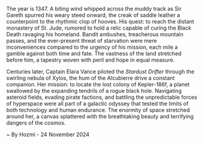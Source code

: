 
The year is 1347.  A biting wind whipped across the muddy track as Sir Gareth spurred his weary steed onward, the creak of saddle leather a counterpoint to the rhythmic clop of hooves.  His quest: to reach the distant monastery of St. Jude, rumored to hold a relic capable of curing the Black Death ravaging his homeland.  Bandit ambushes, treacherous mountain passes, and the ever-present threat of starvation were mere inconveniences compared to the urgency of his mission, each mile a gamble against both time and fate.  The vastness of the land stretched before him, a tapestry woven with peril and hope in equal measure.

Centuries later, Captain Elara Vance piloted the *Stardust Drifter* through the swirling nebula of Xylos, the hum of the Alcubierre drive a constant companion.  Her mission: to locate the lost colony of Kepler-186f, a planet swallowed by the expanding tendrils of a rogue black hole.  Navigating asteroid fields, evading pirate factions, and battling the unpredictable forces of hyperspace were all part of a galactic odyssey that tested the limits of both technology and human endurance.  The enormity of space stretched around her, a canvas splattered with the breathtaking beauty and terrifying dangers of the cosmos.

~ By Hozmi - 24 November 2024
